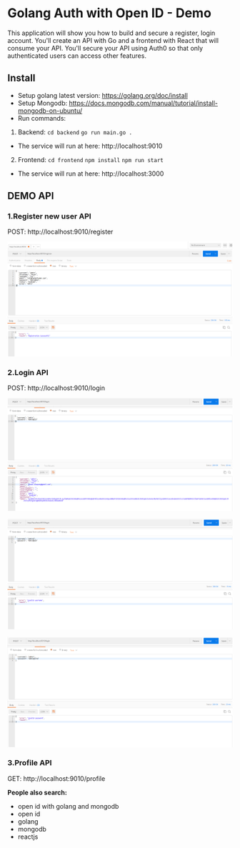 # Golang Auth with Open ID - Demo

This application will show you how to build and secure a register, login account. You'll create an API with Go and a frontend with React that will consume your API. You'll secure your API using Auth0 so that only authenticated users can access other features.

## Install
- Setup golang latest version: https://golang.org/doc/install
- Setup Mongodb: https://docs.mongodb.com/manual/tutorial/install-mongodb-on-ubuntu/
- Run commands:
1. Backend:
``cd backend``
``go run main.go .``

- The service will run at here: http://localhost:9010

2. Frontend:
``cd frontend``
``npm install``
``npm run start``

- The service will run at here: http://localhost:3000

## DEMO API
### 1.Register new user API
POST: http://localhost:9010/register

![Register new account](./backend/media/register_api.png)

### 2.Login API
POST: http://localhost:9010/login

![Login your account](./backend/media/login_user.png)

![Login Invalid Username](./backend/media/invalid_username.png)

![Login Invalid Password](./backend/media/invalid_pass_error.png)

### 3.Profile API
GET: http://localhost:9010/profile


**People also search:**
- open id with golang and mongodb
- open id
- golang
- mongodb
- reactjs